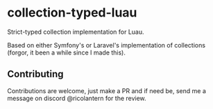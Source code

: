 # collection-typed-luau
Strict-typed collection implementation for Luau.

Based on either Symfony's or Laravel's implementation of collections (forgor, it been a while since I made this).

## Contributing
Contributions are welcome, just make a PR and if need be, send me a message on discord @ricolantern for the review.